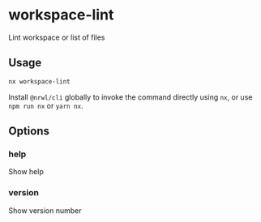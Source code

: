 # workspace-lint

Lint workspace or list of files

## Usage

```bash
nx workspace-lint
```

Install `@nrwl/cli` globally to invoke the command directly using `nx`, or use `npm run nx` or `yarn nx`.

## Options

### help

Show help

### version

Show version number

